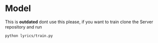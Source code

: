 # Model
This is **outdated** dont use this please, if you want to train clone the Server repository and run 
```
python lyrics/train.py
```
